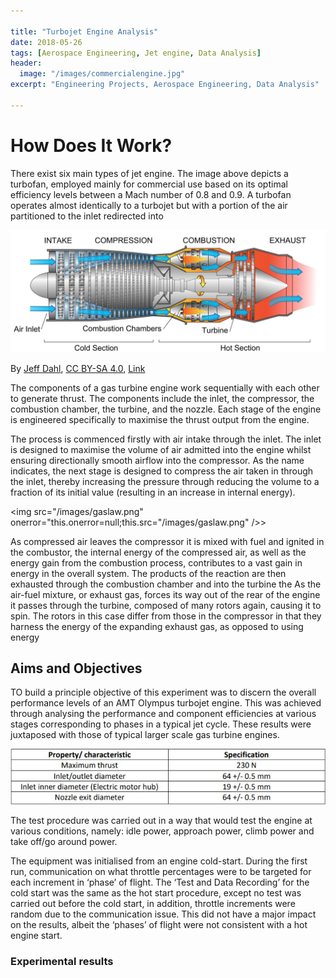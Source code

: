 ```yaml
---

title: "Turbojet Engine Analysis"
date: 2018-05-26
tags: [Aerospace Engineering, Jet engine, Data Analysis]
header:
  image: "/images/commercialengine.jpg"
excerpt: "Engineering Projects, Aerospace Engineering, Data Analysis"

---
```


# How Does It Work?

There exist six main types of jet engine. The image above depicts a turbofan, employed mainly for commercial use based on its optimal efficiency levels between a Mach number of 0.8 and 0.9. A turbofan operates almost identically to a turbojet but with a portion of the air partitioned to  the inlet redirected into

<img src="/images/turbojetengine.JPG">

By <a href="//commons.wikimedia.org/wiki/User:Jeff_Dahl" title="User:Jeff Dahl">Jeff Dahl</a>, <a href="https://creativecommons.org/licenses/by-sa/4.0" title="Creative Commons Attribution-Share Alike 4.0">CC BY-SA 4.0</a>, <a href="https://commons.wikimedia.org/w/index.php?curid=3235265">Link</a>

The components of a gas turbine engine work sequentially with each other to generate thrust. The components include the inlet, the compressor, the combustion chamber, the turbine, and the nozzle. Each stage of the engine is engineered specifically to maximise the thrust output from the engine.

The process is commenced firstly with air intake through the inlet. The inlet is designed to maximise the volume of air admitted into the engine whilst ensuring directionally smooth airflow into the compressor. As the name indicates, the next stage is designed to compress the air taken in through the inlet, thereby increasing the pressure through reducing the volume to a fraction of its initial value (resulting in an increase in internal energy).  

<img src="/images/gaslaw.png" onerror="this.onerror=null;this.src="/images/gaslaw.png" />>

As compressed air leaves the compressor it is mixed with fuel and ignited in the combustor, the internal energy of the compressed air, as well as the energy gain from the combustion process, contributes to a vast gain in energy in the overall system. The products of the reaction are then exhausted through the combustion chamber and into the turbine the  As the air-fuel mixture, or exhaust gas, forces its way out of the rear of the engine it passes through the turbine, composed of many rotors again, causing it to spin. The rotors in this case differ from those in the compressor in that they harness the energy of the expanding exhaust gas, as opposed to using energy

## Aims and Objectives

TO build a  principle objective of this experiment was to discern the overall performance levels of an AMT Olympus turbojet engine. This was achieved through analysing the performance and component efficiencies at various stages corresponding to phases in a typical jet cycle. These results were juxtaposed with those of typical larger scale gas turbine engines.

<img src="/images/turbojetspec.jpg">

The test procedure was carried out in a way that would test the engine at various conditions, namely: idle power, approach power, climb power and take off/go around power.

The equipment was initialised from an engine cold-start. During the first run, communication on what throttle percentages were to be targeted for each increment in ‘phase’ of flight. The ‘Test and Data Recording’ for the cold start was the same as the hot start procedure, except no test was carried out before the cold start, in addition, throttle increments were random due to the communication issue. This did not have a major impact on the results, albeit the ‘phases’ of flight were not consistent with a hot engine start.

### Experimental results
